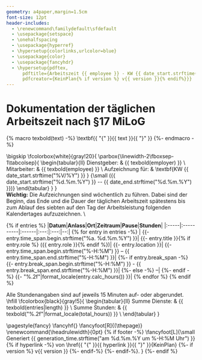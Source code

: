 ```yaml
---
geometry: a4paper,margin=1.5cm
font-size: 12pt
header-includes:
  - \renewcommand\familydefault\sfdefault
  - \usepackage{setspace}
  - \onehalfspacing
  - \usepackage{hyperref}
  - \hypersetup{colorlinks,urlcolor=blue}
  - \usepackage{color}
  - \usepackage{fancyhdr}
  - \hypersetup{pdftex,
      pdftitle={Arbeitszeit {{ employee }} - KW {{ date_start.strftime("%V/%Y") }}},
      pdfcreator={KeinPlan{% if version %} v{{ version }}{% endif%}}}
---
```

# Dokumentation der täglichen Arbeitszeit nach §17 MiLoG

{% macro texbold(text) -%}
\textbf{{ "{" }}{{ text }}{{ "}" }}
{%- endmacro -%}

\bigskip
\fcolorbox{white}{gray!20}{
  \parbox{\linewidth-2\fboxsep-1\tabcolsep}{
    \begin{tabular}{ll}
      Dienstgeber: & {{ texbold(employer) }} \\
      Mitarbeiter: & {{ texbold(employee) }} \\
      Aufzeichnung für: & \textbf{KW {{ date_start.strftime("%V/%Y") }} } {\small ({{ date_start.strftime("%d.%m.%Y") }} -- {{ date_end.strftime("%d.%m.%Y") }})}
    \end{tabular}
  }
}
\
**Wichtig:** Die Aufzeichnungen sind wöchentlich zu führen. Dabei sind der Beginn, das Ende und die
Dauer der täglichen Arbeitszeit spätestens bis zum Ablauf des siebten auf den Tag der
Arbeitsleistung folgenden Kalendertages aufzuzeichnen.
\

{% if entries %}
|**Datum**|**Anlass**|**Ort**|**Zeitraum**|**Pause**|**Stunden**|
|:-----|:----------|:------|:---:|:---:|--:|
{% for entry in entries -%}
  |
  {{- entry.time_span.begin.strftime("%a. %d.%m.%Y") }}|
  {{- entry.title }}{% if entry.role %} ({{ entry.role }}{% endif %})|
  {{- entry.location }}|
  {{- entry.time_span.begin.strftime("%-H:%M") }} – {{ entry.time_span.end.strftime("%-H:%M") }}|
  {%- if entry.break_span -%}
    {{- entry.break_span.begin.strftime("%-H:%M") }} - {{ entry.break_span.end.strftime("%-H:%M") }}|
  {%- else -%}
    –|
  {%- endif -%}
  {{- "%.2f"|format_locale(entry.calc_hours()) }}|
{% endfor %}
{% endif %}

Alle Stundenangaben sind auf jeweils 15 Minuten auf- oder abgerundet.
\hfill
\fcolorbox{black}{gray!5}{
  \begin{tabular}{ll}
    Summe Dienste: & {{ texbold(entries|length) }} \\
    Summe Stunden: & {{ texbold("%.2f"|format_locale(total_hours)) }} \\
  \end{tabular}
}

\pagestyle{fancy}
\fancyhf{}
\fancyfoot[R]{(\thepage)}
\renewcommand{\headrulewidth}{0pt}
{% if footer -%}
  \fancyfoot[L]{\small
    Generiert {{ generation_time.strftime("am %d.%m.%Y um %-H:%M Uhr") }}
    {% if hyperlink -%}
      von \href{{ "{" }}{{ hyperlink }}{{ "}" }}{KeinPlan} {%- if version %} v{{ version }} {%- endif-%}
    {%- endif-%}.
  }
{%- endif %}
